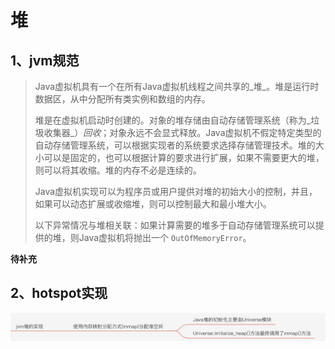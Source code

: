 # 堆

## 1、jvm规范

> Java虚拟机具有一个在所有Java虚拟机线程之间共享的_堆_。堆是运行时数据区，从中分配所有类实例和数组的内存。
>
> 堆是在虚拟机启动时创建的。对象的堆存储由自动存储管理系统（称为_垃圾收集器_）_回收_；对象永远不会显式释放。Java虚拟机不假定特定类型的自动存储管理系统，可以根据实现者的系统要求选择存储管理技术。堆的大小可以是固定的，也可以根据计算的要求进行扩展，如果不需要更大的堆，则可以将其收缩。堆的内存不必是连续的。
>
> Java虚拟机实现可以为程序员或用户提供对堆的初始大小的控制，并且，如果可以动态扩展或收缩堆，则可以控制最大和最小堆大小。
>
> 以下异常情况与堆相关联：如果计算需要的堆多于自动存储管理系统可以提供的堆，则Java虚拟机将抛出一个 `OutOfMemoryError`。

**待补充**

## 2、hotspot实现

![](../../../.gitbook/assets/image%20%2824%29.png)

